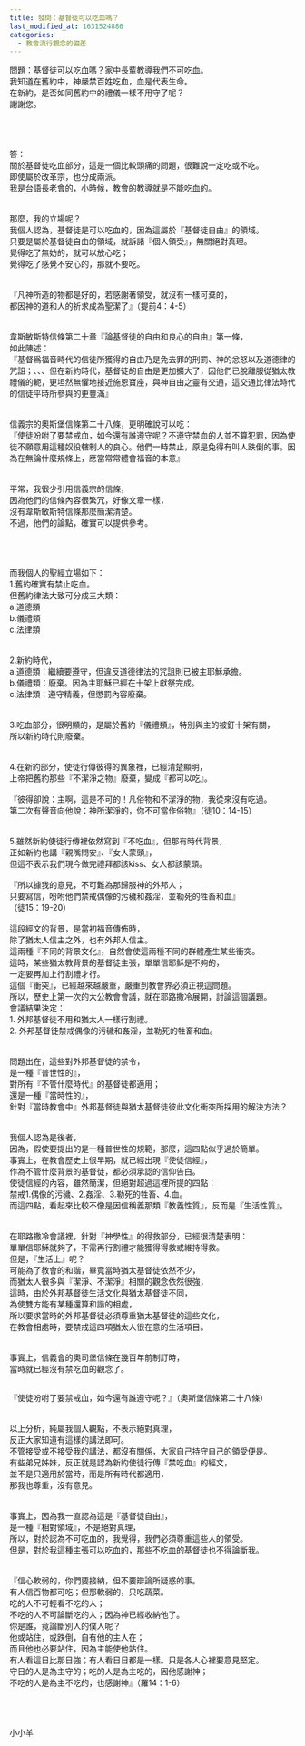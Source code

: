 ```yaml
---
title: 發問：基督徒可以吃血嗎？
last_modified_at: 1631524886
categories:
  - 教會流行觀念的偏差
---
```


<div>
<p>問題：基督徒可以吃血嗎？家中長輩教導我們不可吃血。<br>
我知道在舊約中，神嚴禁百姓吃血，血是代表生命。<br>
在新約，是否如同舊約中的禮儀一樣不用守了呢？<br>
謝謝您。<br>
&nbsp;<br>
&nbsp;<br>
&nbsp;<br>
&nbsp;<br>
答：<br>
關於基督徒吃血部分，這是一個比較頭痛的問題，很難說一定吃或不吃。<br>
即使屬於改革宗，也分成兩派。<br>
我是台語長老會的，小時候，教會的教導就是不能吃血的。<br>
&nbsp;<br>
&nbsp;<br>
那麼，我的立場呢？<br>
我個人認為，基督徒是可以吃血的，因為這屬於『基督徒自由』的領域。<br>
只要是屬於基督徒自由的領域，就訴諸『個人領受』，無關絕對真理。<br>
覺得吃了無妨的，就可以放心吃；<br>
覺得吃了感覺不安心的，那就不要吃。<br>
&nbsp;<br>
&nbsp;<br>
『凡神所造的物都是好的，若感謝著領受，就沒有一樣可棄的，<br>
都因神的道和人的祈求成為聖潔了』（提前4：4-5）<br>
&nbsp;<br>
&nbsp;<br>
韋斯敏斯特信條第二十章『論基督徒的自由和良心的自由』第一條，<br>
如此陳述：<br>
『基督爲福音時代的信徒所獲得的自由乃是免去罪的刑罰、神的忿怒以及道德律的咒詛；、、、但在新約時代，基督徒的自由是更加擴大了，因他們已脫離服從猶太教禮儀的軛，更坦然無懼地接近施恩寶座，與神自由之靈有交通，這交通比律法時代的信徒平時所參與的更豐滿』<br>
&nbsp;<br>
&nbsp;<br>
信義宗的奧斯堡信條第二十八條，更明確說可以吃：<br>
『使徒吩咐了要禁戒血，如今還有誰遵守呢？不遵守禁血的人並不算犯罪，因為使徒不願意用這種奴役轄制人的良心。他們一時禁止，原是免得有叫人跌倒的事。因為在無論什麼規條上，應當常常體會福音的本意』<br>
&nbsp;<br>
&nbsp;<br>
平常，我很少引用信義宗的信條，<br>
因為他們的信條內容很繁冗，好像文章一樣，<br>
沒有韋斯敏斯特信條那麼簡潔清楚。<br>
不過，他們的論點，確實可以提供參考。<br>
&nbsp;<br>
&nbsp;<br>
&nbsp;<br>
&nbsp;<br>
而我個人的聖經立場如下：<br>
1.舊約確實有禁止吃血。<br>
但舊約律法大致可分成三大類：<br>
a.道德類<br>
b.儀禮類<br>
c.法律類<br>
&nbsp;<br>
&nbsp;<br>
2.新約時代，<br>
a.道德類：繼續要遵守，但違反道德律法的咒詛則已被主耶穌承擔。<br>
b.儀禮類：廢棄。因為主耶穌已經在十架上獻祭完成。<br>
c.法律類：遵守精義，但懲罰內容廢棄。<br>
&nbsp;<br>
&nbsp;<br>
3.吃血部分，很明顯的，是屬於舊約『儀禮類』，特別與主的被釘十架有關，<br>
所以新約時代則廢棄。<br>
&nbsp;<br>
&nbsp;<br>
4.在新約部分，使徒行傳彼得的異象裡，已經清楚顯明，<br>
上帝把舊約那些『不潔淨之物』廢棄，變成『都可以吃』。<br>
&nbsp;<br>
『彼得卻說：主啊，這是不可的！凡俗物和不潔淨的物，我從來沒有吃過。<br>
第二次有聲音向他說：神所潔淨的，你不可當作俗物』（徒10：14-15）<br>
&nbsp;<br>
&nbsp;<br>
5.雖然新約使徒行傳裡依然寫到『不吃血』，但那有時代背景，<br>
正如新約也講『親嘴問安』、『女人蒙頭』，<br>
但這不表示我們現今做完禮拜都該kiss、女人都該蒙頭。<br>
&nbsp;<br>
『所以據我的意見，不可難為那歸服神的外邦人；<br>
只要寫信，吩咐他們禁戒偶像的污穢和姦淫，並勒死的牲畜和血』<br>
（徒15：19-20）<br>
&nbsp;<br>
這段經文的背景，是當初福音傳佈時，<br>
除了猶太人信主之外，也有外邦人信主。<br>
這兩種『不同的背景文化』，自然會使這兩種不同的群體產生某些衝突。<br>
這時，某些猶太教背景的基督徒主張，單單信耶穌是不夠的，<br>
一定要再加上行割禮才行。<br>
這個『衝突』，已經越來越嚴重，嚴重到教會界必須正視這問題。<br>
所以，歷史上第一次的大公教會會議，就在耶路撒冷展開，討論這個議題。<br>
會議結果決定：<br>
1. 外邦基督徒不用和猶太人一樣行割禮。<br>
2. 外邦基督徒禁戒偶像的污穢和姦淫，並勒死的牲畜和血。<br>
&nbsp;<br>
&nbsp;<br>
問題出在，這些對外邦基督徒的禁令，<br>
是一種『普世性的』，<br>
對所有『不管什麼時代』的基督徒都適用；<br>
還是一種『當時性的』，<br>
針對『當時教會中』外邦基督徒與猶太基督徒彼此文化衝突所採用的解決方法？<br>
&nbsp;<br>
&nbsp;<br>
我個人認為是後者，<br>
因為，假使要提出的是一種普世性的規範，那麼，這四點似乎過於簡單。<br>
事實上，在教會歷史上很早期，就已經出現『使徒信經』，<br>
作為不管什麼背景的基督徒，都必須承認的信仰告白。<br>
使徒信經的內容，雖然簡潔，但絕對超過這裡所提的四點：<br>
禁戒1.偶像的污穢、2.姦淫、3.勒死的牲畜、4.血。<br>
而這四點，看起來比較不像是因信稱義那類『教義性質』，反而是『生活性質』。<br>
&nbsp;<br>
&nbsp;<br>
在耶路撒冷會議裡，針對『神學性』的得救部分，已經很清楚表明：<br>
單單信耶穌就夠了，不需再行割禮才能獲得得救或維持得救。<br>
但是，『生活上』呢？<br>
可能為了教會的和諧，畢竟當時猶太基督徒依然不少，<br>
而猶太人很多與『潔淨、不潔淨』相關的觀念依然很強，<br>
這時，由於外邦基督徒生活文化與猶太基督徒不同，<br>
為使雙方能有某種還算和諧的相處，<br>
所以要求當時的外邦基督徒必須尊重猶太基督徒的這些文化，<br>
在教會相處時，要禁戒這四項猶太人很在意的生活項目。<br>
&nbsp;<br>
&nbsp;<br>
事實上，信義會的奧司堡信條在幾百年前制訂時，<br>
當時就已經沒有禁吃血的觀念了。<br>
&nbsp;</p>

<p>『使徒吩咐了要禁戒血，如今還有誰遵守呢？』（奧斯堡信條第二十八條）<br>
&nbsp;<br>
&nbsp;<br>
以上分析，純屬我個人觀點，不表示絕對真理，<br>
反正大家知道有這樣的講法即可。<br>
不管接受或不接受我的講法，都沒有關係，大家自己持守自己的領受便是。<br>
有些弟兄姊妹，反正就是認為新約使徒行傳『禁吃血』的經文，<br>
並不是只適用於當時，而是所有時代都適用，<br>
那我也尊重，沒有意見。<br>
&nbsp;<br>
&nbsp;<br>
事實上，因為我一直認為這是『基督徒自由』，<br>
是一種『相對領域』，不是絕對真理，<br>
所以，對於認為不可吃血的，我覺得，我們必須尊重這些人的領受。<br>
但是，對於我這種主張可以吃血的，那些不吃血的基督徒也不得論斷我。<br>
&nbsp;<br>
&nbsp;<br>
『信心軟弱的，你們要接納，但不要辯論所疑惑的事。<br>
有人信百物都可吃；但那軟弱的，只吃蔬菜。<br>
吃的人不可輕看不吃的人；<br>
不吃的人不可論斷吃的人；因為神已經收納他了。<br>
你是誰，竟論斷別人的僕人呢？<br>
他或站住，或跌倒，自有他的主人在；<br>
而且他也必要站住，因為主能使他站住。<br>
有人看這日比那日強；有人看日日都是一樣。只是各人心裡要意見堅定。<br>
守日的人是為主守的；吃的人是為主吃的，因他感謝神；<br>
不吃的人是為主不吃的，也感謝神』（羅14：1-6）<br>
&nbsp;<br>
&nbsp;<br>
&nbsp;<br>
&nbsp;<br>
小小羊</p>
</div>

